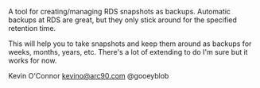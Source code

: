 A tool for creating/managing RDS snapshots as backups.  Automatic backups at
RDS are great, but they only stick around for the specified retention time.

This will help you to take snapshots and keep them around as backups for 
weeks, months, years, etc.  There's a lot of extending to do I'm sure but it
works for now.

Kevin O'Connor <kevino@arc90.com> @gooeyblob
